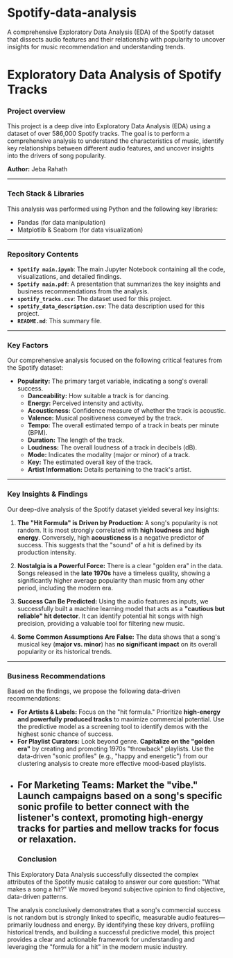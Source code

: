 # Spotify-data-analysis
A comprehensive Exploratory Data Analysis (EDA) of the Spotify dataset that dissects audio features and their relationship with popularity to uncover insights for music recommendation and understanding trends.
# Exploratory Data Analysis of Spotify Tracks

### Project overview

This project is a deep dive into Exploratory Data Analysis (EDA) using a dataset of over 586,000 Spotify tracks. The goal is to perform a comprehensive analysis to understand the characteristics of music, identify key relationships between different audio features, and uncover insights into the drivers of song popularity.

**Author:** Jeba Rahath

---

###  Tech Stack & Libraries

This analysis was performed using Python and the following key libraries:
* Pandas (for data manipulation)
* Matplotlib & Seaborn (for data visualization)


---

###  Repository Contents

* **`Spotify main.ipynb`**: The main Jupyter Notebook containing all the code, visualizations, and detailed findings.
* **`Spotify main.pdf`**: A presentation that summarizes the key insights and business recommendations from the analysis.
* **`spotify_tracks.csv`**: The dataset used for this project.
* **`spotify_data_description.csv`**: The data description used for this project.
* **`README.md`**: This summary file.

---
###  Key Factors 

Our comprehensive analysis focused on the following critical features from the Spotify dataset:

  * **Popularity:** The primary target variable, indicating a song's overall success.
    * **Danceability:** How suitable a track is for dancing.
    * **Energy:** Perceived intensity and activity.
    * **Acousticness:** Confidence measure of whether the track is acoustic.
    * **Valence:** Musical positiveness conveyed by the track.
    * **Tempo:** The overall estimated tempo of a track in beats per minute (BPM).
    * **Duration:** The length of the track.
    * **Loudness:** The overall loudness of a track in decibels (dB).
    * **Mode:** Indicates the modality (major or minor) of a track.
    * **Key:** The estimated overall key of the track.
    * **Artist Information:** Details pertaining to the track's artist.

---
###  Key Insights & Findings

Our deep-dive analysis of the Spotify dataset yielded several key insights:

1.  **The "Hit Formula" is Driven by Production:** A song's popularity is not random. It is most strongly correlated with **high loudness** and **high energy**. Conversely, high **acousticness** is a negative predictor of success. This suggests that the "sound" of a hit is defined by its production intensity.

2.  **Nostalgia is a Powerful Force:** There is a clear "golden era" in the data. Songs released in the **late 1970s** have a timeless quality, showing a significantly higher average popularity than music from any other period, including the modern era.

3.  **Success Can Be Predicted:** Using the audio features as inputs, we successfully built a machine learning model that acts as a **"cautious but reliable" hit detector**. It can identify potential hit songs with high precision, providing a valuable tool for filtering new music.

4.  **Some Common Assumptions Are False:** The data shows that a song's musical key (**major vs. minor**) has **no significant impact** on its overall popularity or its historical trends.

---

###  Business Recommendations

Based on the findings, we propose the following data-driven recommendations:

* **For Artists & Labels:** Focus on the "hit formula." Prioritize **high-energy and powerfully produced tracks** to maximize commercial potential. Use the predictive model as a screening tool to identify demos with the highest sonic chance of success.
* **For Playlist Curators:** Look beyond genre. **Capitalize on the "golden era"** by creating and promoting 1970s "throwback" playlists. Use the data-driven "sonic profiles" (e.g., "happy and energetic") from our clustering analysis to create more effective mood-based playlists.
* **For Marketing Teams:** Market the "vibe." Launch campaigns based on a song's specific sonic profile to better connect with the listener's context, promoting high-energy tracks for parties and mellow tracks for focus or relaxation.
  ---
  ###  Conclusion

This Exploratory Data Analysis successfully dissected the complex attributes of the Spotify music catalog to answer our core question: "What makes a song a hit?" We moved beyond subjective opinion to find objective, data-driven patterns.

The analysis conclusively demonstrates that a song's commercial success is not random but is strongly linked to specific, measurable audio features—primarily loudness and energy. By identifying these key drivers, profiling historical trends, and building a successful predictive model, this project provides a clear and actionable framework for understanding and leveraging the "formula for a hit" in the modern music industry.


